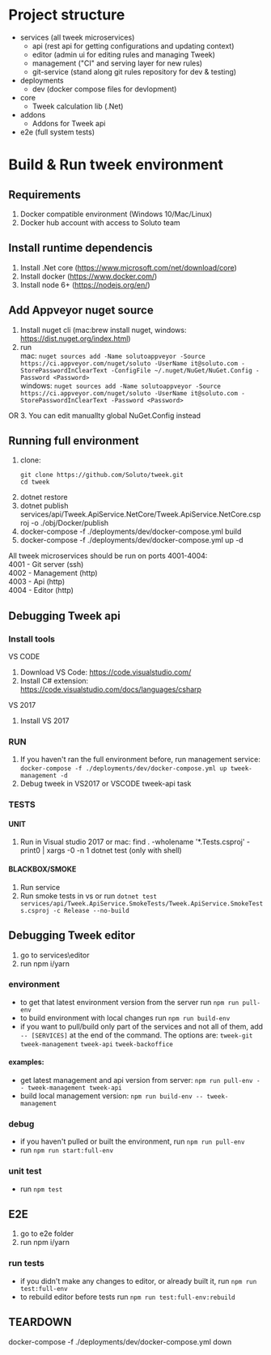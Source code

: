 # Project structure

- services (all tweek microservices)
   - api (rest api for getting configurations and updating context)
   - editor (admin ui for editing rules and managing Tweek)
   - management ("CI" and serving layer for new rules)
   - git-service (stand along git rules repository for dev & testing)
- deployments
   - dev (docker compose files for devlopment)
- core
   - Tweek calculation lib (.Net)
- addons
   - Addons for Tweek api
- e2e (full system tests)

# Build & Run tweek environment

## Requirements 
1. Docker compatible environment  (Windows 10/Mac/Linux)
2. Docker hub account with access to Soluto team

## Install runtime dependencis
1. Install .Net core (https://www.microsoft.com/net/download/core)
2. Install docker (https://www.docker.com/)
3. Install node 6+ (https://nodejs.org/en/)

## Add Appveyor nuget source
1. Install nuget cli (mac:brew install nuget, windows: https://dist.nuget.org/index.html)
2. run  
mac: ```nuget sources add -Name solutoappveyor -Source https://ci.appveyor.com/nuget/soluto -UserName it@soluto.com -StorePasswordInClearText -ConfigFile ~/.nuget/NuGet/NuGet.Config -Password <Password>```  
windows: ```nuget sources add -Name solutoappveyor -Source https://ci.appveyor.com/nuget/soluto -UserName it@soluto.com -StorePasswordInClearText -Password <Password>```  

OR
3. You can edit manuallty global NuGet.Config instead

## Running full environment
1. clone:
    ```
    git clone https://github.com/Soluto/tweek.git
    cd tweek
    ```
2. dotnet restore
3. dotnet publish services/api/Tweek.ApiService.NetCore/Tweek.ApiService.NetCore.csproj -o ./obj/Docker/publish
4. docker-compose -f ./deployments/dev/docker-compose.yml build
5. docker-compose -f ./deployments/dev/docker-compose.yml up -d

All tweek microservices should be run on ports 4001-4004:  
4001 - Git server (ssh)  
4002 - Management (http)  
4003 - Api (http)  
4004 - Editor (http)  

## Debugging Tweek api

### Install tools
VS CODE
1. Download VS Code: https://code.visualstudio.com/
2. Install C# extension: https://code.visualstudio.com/docs/languages/csharp

VS 2017
1. Install VS 2017

### RUN
1. If you haven't ran the full environment before, run management service: 
   ```docker-compose -f ./deployments/dev/docker-compose.yml up tweek-management -d```
2. Debug tweek in VS2017 or VSCODE tweek-api task

### TESTS

#### UNIT
1. Run in Visual studio 2017 
or
mac: find . -wholename '*.Tests.csproj' -print0 | xargs -0 -n 1 dotnet test (only with shell)

#### BLACKBOX/SMOKE
1. Run service
2. Run smoke tests in vs or run ```dotnet test services/api/Tweek.ApiService.SmokeTests/Tweek.ApiService.SmokeTests.csproj -c Release --no-build```

## Debugging Tweek editor
1. go to services\editor
2. run npm i/yarn

### environment
- to get that latest environment version from the server run `npm run pull-env`
- to build environment with local changes run `npm run build-env`
- if you want to pull/build only part of the services and not all of them, add `-- [SERVICES]` at the end of the command.
The options are: `tweek-git` `tweek-management` `tweek-api` `tweek-backoffice`
#### examples:
- get latest management and api version from server: `npm run pull-env -- tweek-management tweek-api`
- build local management version: `npm run build-env -- tweek-management`

### debug
- if you haven't pulled or built the environment, run `npm run pull-env`
- run `npm run start:full-env`

### unit test
- run `npm test`

## E2E
1. go to e2e folder
2. run npm i/yarn

### run tests
- if you didn't make any changes to editor, or already built it, run `npm run test:full-env`
- to rebuild editor before tests run `npm run test:full-env:rebuild`

## TEARDOWN
docker-compose -f ./deployments/dev/docker-compose.yml down
